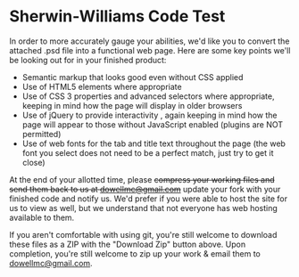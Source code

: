 Sherwin-Williams Code Test
==========================================

In order to more accurately gauge your abilities, we'd like you to convert the attached .psd file into a functional web page. Here are some key points we'll be looking out for in your finished product:

* Semantic markup that looks good even without CSS applied
* Use of HTML5 elements where appropriate
* Use of CSS 3 properties and advanced selectors where appropriate, keeping in mind how the page will display in older browsers
* Use of jQuery to provide interactivity , again keeping in mind how the page will appear to those without JavaScript enabled (plugins are NOT permitted)
* Use of web fonts for the tab and title text throughout the page (the web font you select does not need to be a perfect match, just try to get it close)

At the end of your allotted time, please ~~compress your working files and send them back to us at dowellmc@gmail.com~~ update your fork with your finished code and notify us. We'd prefer if you were able to host the site for us to view as well, but we understand that not everyone has web hosting available to them.

If you aren't comfortable with using git, you're still welcome to download these files as a ZIP with the "Download Zip" button above. Upon completion, you're still welcome to zip up your work & email them to dowellmc@gmail.com. 
